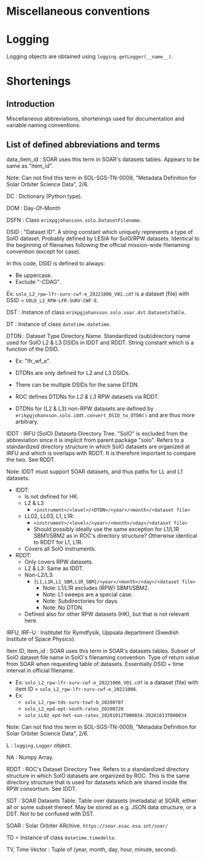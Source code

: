 # Miscellaneous conventions

# Logging

Logging objects are obtained using `logging.getLogger(__name__)`.

# Shortenings

## Introduction

Miscellaneous abbreviations, shortenings used for documentation and
variable naming conventions.

## List of defined abbreviations and terms

data_item_id : SOAR uses this term in SOAR's datasets tables. Appears to be
same as "item_id".

Note: Can not find this term in SOL-SGS-TN-0009, "Metadata Definition for Solar
Orbiter Science Data", 2/6.

DC : Dictionary (Python type).

DOM : Day-Of-Month

DSFN : Class `erikpgjohansson.solo.DatasetFilename`.

DSID : "Dataset ID". A string constant which uniquely represents a type of
SolO dataset. Probably defined by LESIA for SolO/RPW datasets. Identical to
the beginning of filenames following the official mission-wide filenaming
convention (except for case).

In this code, DSID is defined to always:

- Be uppercase.
- Exclude "-CDAG".

Ex: `solo_L2_rpw-lfr-surv-cwf-e_20221006_V01.cdf` is a dataset (file) with
DSID = `SOLO_L2_RPW-LFR-SURV-CWF-E`.

DST : Instance of class `erikpgjohansson.solo.soar.dst.DatasetsTable`.

DT : Instance of class `datetime.datetime`.

DTDN : Dataset Type Directory Name. Standardized (sub)directory name used
for SolO L2 & L3 DSIDs in IDDT and RDDT. String constant which is a function of
the DSID.

- Ex: "lfr_wf_e".

- DTDNs are only defined for L2 and L3 DSIDs.
- There can be multiple DSIDs for the same DTDN.
- ROC defines DTDNs for _L2 & L3 RPW_ datasets via RDDT.
- DTDNs for (L2 & L3) non-RPW datasets are defined by
  `erikpgjohansson.solo.iddt.convert_DSID_to_DTDN()` and are thus
  more arbitrary.

IDDT : IRFU (SolO) Datasets Directory Tree. "SolO" is excluded from the
abbreviation since it is implicit from parent package "solo". Refers to a
standardized directory structure in which SolO datasets are organized at IRFU
and which is overlaps with RDDT. It is therefore important to compare the two.
See RDDT.

Note: IDDT must support SOAR datasets, and thus paths for LL and L1 datasets.

- IDDT:
  - Is not defined for HK.
  - L2 & L3
    - `<instrument>/<level>/<DTDN>/<year>/<month>/<dataset file>`
  - LL02, LL03, L1, L1R:
    - `<instrument>/<level>/<year>/<month>/<day>/<dataset file>`
    - Should possibly ideally use the same exception for L1/L1R SBM1/SBM2 as in
      ROC's directory structure? Otherwise identical to RDDT for L1, L1R.
  - Covers all SolO instruments.
- RDDT:
  - Only covers RPW datasets.
  - L2 & L3: Same as IDDT.
  - Non-L2/L3:
    - `{L1,L1R,L1_SBM,L1R_SBM}/<year>/<month>/<day>/<dataset file>`
      - Note: L1/L1R excludes (RPW) SBM1/SBM2.
      - Note: L1 sweeps are a special case.
      - Note: Subdirectories for days.
      - Note: No DTDN.
  - Defined also for other RPW datasets (HK), but that is not relevant here.

IRFU, IRF-U : Institutet för Rymdfysik, Uppsala department (Swedish Institute
of Space Physics).

Item ID, item_id : SOAR uses this term in SOAR's datasets tables. Subset of SolO
dataset file name in SolO's filenaming convention.
Type of return value from SOAR when requesting table of datasets.
Essentially DSID + time interval in official filename.

- Ex: `solo_L2_rpw-lfr-surv-cwf-e_20221006_V01.cdf` is a dataset (file) with
  item ID = `solo_L2_rpw-lfr-surv-cwf-e_20221006`.
- Ex:
  - `solo_L2_rpw-tds-surv-tswf-b_20200707`
  - `solo_L2_epd-ept-south-rates_20200720`
  - `solo_LL02_epd-het-sun-rates_20201012T000034-20201013T000034`

Note: Can not find this term in SOL-SGS-TN-0009, "Metadata Definition for Solar
Orbiter Science Data", 2/6.

L : `logging.Logger` object.

NA : Numpy Array.

RDDT : ROC's Dataset Directory Tree. Refers to a standardized directory
structure in which SolO datasets are organized by ROC. This is the same
directory structure that is used for datasets which are shared inside the RPW
consortium. See IDDT.

SDT : SOAR Datasets Table. Table over datasets (metadata) at SOAR, either all
or some subset thereof. May be stored as e.g. JSON data structure, or a DST.
Not to be confused with DST.

SOAR : Solar Orbiter ARchive. `https://soar.esac.esa.int/soar/`

TD = Instance of class `datetime.timedelta`.

TV, Time Vector : Tuple of (year, month, day, hour, minute, second).
